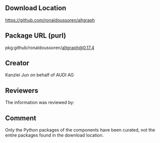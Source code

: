 ﻿## Download Location

https://github.com/ronaldoussoren/altgraph

## Package URL (purl)

pkg:github/ronaldoussoren/altgraph@0.17.4

## Creator

Kanzlei Jun on behalf of AUDI AG

## Reviewers

The information was reviewed by:


## Comment

Only the Python packages of the components have been curated, not the entire packages found in the download location.